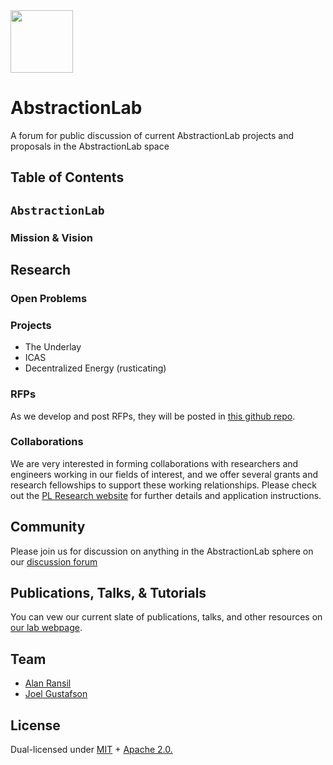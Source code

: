 <img src="https://user-images.githubusercontent.com/25029171/117414784-d229de80-af17-11eb-9b3c-0fd779e6a514.png" width="100">


# AbstractionLab
A forum for public discussion of current AbstractionLab projects and proposals in the AbstractionLab space

## Table of Contents


## `AbstractionLab`

### Mission & Vision

## Research

### Open Problems

### Projects 

- The Underlay
- ICAS
- Decentralized Energy (rusticating)

### RFPs
  
 As we develop and post RFPs, they will be posted in [this github repo](https://github.com/protocol/research-RFPs).
  
### Collaborations
  
We are very interested in forming collaborations with researchers and engineers working in our fields of interest, and we offer several grants and research fellowships to support these working relationships. Please check out the [PL Research website](https://research.protocol.ai/outreach/) for further details and application instructions.

## Community

Please join us for discussion on anything in the AbstractionLab sphere on our [discussion forum](https://github.com/protocol/AbstractionLab/discussions/)
  
## Publications, Talks, & Tutorials

You can vew our current slate of publications, talks, and other resources on [our lab webpage](https://research.protocol.ai/groups/abstractionlab/).

## Team

-   [Alan Ransil](https://research.protocol.ai/authors/alan-ransil)
-   [Joel Gustafson](https://research.protocol.ai/authors/joel-gustafson) 

## License
Dual-licensed under [MIT](https://github.com/protocol/CryptoNetLab/blob/main/LICENSE-MIT.md) + [Apache 2.0.](https://github.com/protocol/AbstractionLLab/blob/main/LICENSE-APACHE.md)
